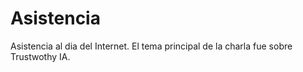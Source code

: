 # Asistencia
Asistencia al dia del Internet. El tema principal de la charla fue sobre Trustwothy IA.
